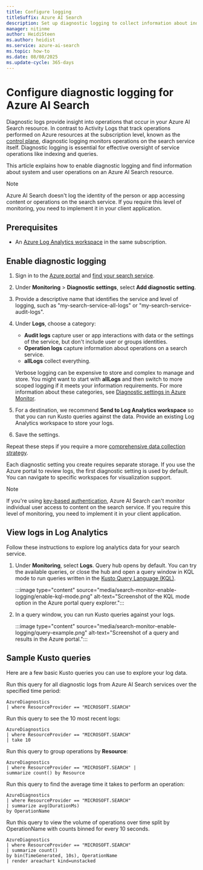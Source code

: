 ```yaml
---
title: Configure logging
titleSuffix: Azure AI Search
description: Set up diagnostic logging to collect information about indexing and query processing in Azure AI Search resource logs.
manager: nitinme
author: HeidiSteen
ms.author: heidist
ms.service: azure-ai-search
ms.topic: how-to
ms.date: 08/08/2025
ms.update-cycle: 365-days
---
```


# Configure diagnostic logging for Azure AI Search

Diagnostic logs provide insight into operations that occur in your Azure AI Search resource. In contrast to Activity Logs that track operations performed on Azure resources at the subscription level, known as the [control plane](/azure/azure-resource-manager/management/control-plane-and-data-plane), diagnostic logging monitors operations on the search service itself. Diagnostic logging is essential for effective oversight of service operations like indexing and queries.

This article explains how to enable diagnostic logging and find information about system and user operations on an Azure AI Search resource.

> [!NOTE]
> Azure AI Search doesn't log the identity of the person or app accessing content or operations on the search service. If you require this level of monitoring, you need to implement it in your client application.

## Prerequisites

- An [Azure Log Analytics workspace](/azure/azure-monitor/logs/quick-create-workspace) in the same subscription.

## Enable diagnostic logging

1. Sign in to the [Azure portal](https://portal.azure.com) and [find your search service](https://portal.azure.com/#blade/HubsExtension/BrowseResourceBlade/resourceType/Microsoft.Search%2FsearchServices).

1. Under **Monitoring** > **Diagnostic settings**, select **Add diagnostic setting**.

1. Provide a descriptive name that identifies the service and level of logging, such as "my-search-service-all-logs" or "my-search-service-audit-logs".

1. Under **Logs**, choose a category:

   - **Audit logs** capture user or app interactions with data or the settings of the service, but don't include user or groups identities.
   - **Operation logs** capture information about operations on a search service.
   - **allLogs** collect everything.

   Verbose logging can be expensive to store and complex to manage and store. You might want to start with **allLogs** and then switch to more scoped logging if it meets your information requirements. For more information about these categories, see [Diagnostic settings in Azure Monitor](/azure/azure-monitor/essentials/diagnostic-settings).

1. For a destination, we recommend **Send to Log Analytics workspace** so that you can run Kusto queries against the data. Provide an existing Log Analytics workspace to store your logs.

1. Save the settings.

Repeat these steps if you require a more [comprehensive data collection strategy](/azure/azure-monitor/logs/workspace-design). 

Each diagnostic setting you create requires separate storage. If you use the Azure portal to review logs, the first diagnostic setting is used by default. You can navigate to specific workspaces for visualization support.

> [!NOTE]
> If you're using [key-based authentication](search-security-api-keys.md), Azure AI Search can't monitor individual user access to content on the search service. If you require this level of monitoring, you need to implement it in your client application.

## View logs in Log Analytics

Follow these instructions to explore log analytics data for your search service.

1. Under **Monitoring**, select **Logs**. Query hub opens by default. You can try the available queries, or close the hub and open a query window in KQL mode to run queries written in the [Kusto Query Language (KQL)](/kusto/query).

   :::image type="content" source="media/search-monitor-enable-logging/enable-kql-mode.png" alt-text="Screenshot of the KQL mode option in the Azure portal query explorer.":::

1. In a query window, you can run Kusto queries against your logs.

   :::image type="content" source="media/search-monitor-enable-logging/query-example.png" alt-text="Screenshot of a query and results in the Azure portal.":::

## Sample Kusto queries

Here are a few basic Kusto queries you can use to explore your log data.

Run this query for all diagnostic logs from Azure AI Search services over the specified time period:

```kusto
AzureDiagnostics
| where ResourceProvider == "MICROSOFT.SEARCH"
```

Run this query to see the 10 most recent logs:

```kusto
AzureDiagnostics
| where ResourceProvider == "MICROSOFT.SEARCH"
| take 10
```

Run this query to group operations by **Resource**:

```kusto
AzureDiagnostics
| where ResourceProvider == "MICROSOFT.SEARCH" |
summarize count() by Resource
```

Run this query to find the average time it takes to perform an operation:

```kusto
AzureDiagnostics
| where ResourceProvider == "MICROSOFT.SEARCH"
| summarize avg(DurationMs)
by OperationName
```

Run this query to view the volume of operations over time split by OperationName with counts binned for every 10 seconds.

```kusto
AzureDiagnostics
| where ResourceProvider == "MICROSOFT.SEARCH"
| summarize count()
by bin(TimeGenerated, 10s), OperationName
| render areachart kind=unstacked
```